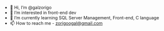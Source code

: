 - 👋 Hi, I’m @galzorigo
- 👀 I’m interested in front-end dev
- 🌱 I’m currently learning SQL Server Management, Front-end, C language
- 📫 How to reach me - zorigoogal@gmail.com

<!---
galzorigo/galzorigo is a ✨ special ✨ repository because its `README.md` (this file) appears on your GitHub profile.
You can click the Preview link to take a look at your changes.
--->
